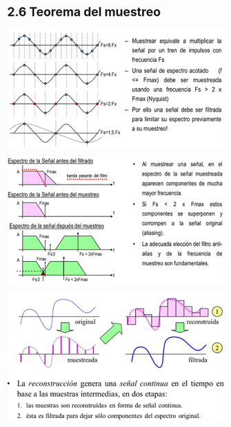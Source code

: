 # 2.6 Teorema del muestreo

![](../.gitbook/assets/image%20%2823%29.png)

  


![](../.gitbook/assets/image%20%2838%29.png)

  


![](../.gitbook/assets/image%20%2856%29.png)

